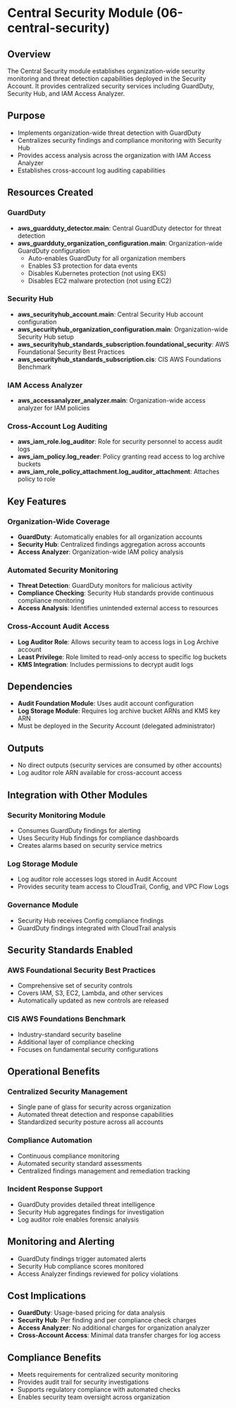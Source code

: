 # Central Security Module (06-central-security)

## Overview
The Central Security module establishes organization-wide security monitoring and threat detection capabilities deployed in the Security Account. It provides centralized security services including GuardDuty, Security Hub, and IAM Access Analyzer.

## Purpose
- Implements organization-wide threat detection with GuardDuty
- Centralizes security findings and compliance monitoring with Security Hub
- Provides access analysis across the organization with IAM Access Analyzer
- Establishes cross-account log auditing capabilities

## Resources Created

### GuardDuty
- **aws_guardduty_detector.main**: Central GuardDuty detector for threat detection
- **aws_guardduty_organization_configuration.main**: Organization-wide GuardDuty configuration
  - Auto-enables GuardDuty for all organization members
  - Enables S3 protection for data events
  - Disables Kubernetes protection (not using EKS)
  - Disables EC2 malware protection (not using EC2)

### Security Hub
- **aws_securityhub_account.main**: Central Security Hub account configuration
- **aws_securityhub_organization_configuration.main**: Organization-wide Security Hub setup
- **aws_securityhub_standards_subscription.foundational_security**: AWS Foundational Security Best Practices
- **aws_securityhub_standards_subscription.cis**: CIS AWS Foundations Benchmark

### IAM Access Analyzer
- **aws_accessanalyzer_analyzer.main**: Organization-wide access analyzer for IAM policies

### Cross-Account Log Auditing
- **aws_iam_role.log_auditor**: Role for security personnel to access audit logs
- **aws_iam_policy.log_reader**: Policy granting read access to log archive buckets
- **aws_iam_role_policy_attachment.log_auditor_attachment**: Attaches policy to role

## Key Features

### Organization-Wide Coverage
- **GuardDuty**: Automatically enables for all organization accounts
- **Security Hub**: Centralized findings aggregation across accounts
- **Access Analyzer**: Organization-wide IAM policy analysis

### Automated Security Monitoring
- **Threat Detection**: GuardDuty monitors for malicious activity
- **Compliance Checking**: Security Hub standards provide continuous compliance monitoring
- **Access Analysis**: Identifies unintended external access to resources

### Cross-Account Audit Access
- **Log Auditor Role**: Allows security team to access logs in Log Archive account
- **Least Privilege**: Role limited to read-only access to specific log buckets
- **KMS Integration**: Includes permissions to decrypt audit logs

## Dependencies
- **Audit Foundation Module**: Uses audit account configuration
- **Log Storage Module**: Requires log archive bucket ARNs and KMS key ARN
- Must be deployed in the Security Account (delegated administrator)

## Outputs
- No direct outputs (security services are consumed by other accounts)
- Log auditor role ARN available for cross-account access

## Integration with Other Modules

### Security Monitoring Module
- Consumes GuardDuty findings for alerting
- Uses Security Hub findings for compliance dashboards
- Creates alarms based on security service metrics

### Log Storage Module
- Log auditor role accesses logs stored in Audit Account
- Provides security team access to CloudTrail, Config, and VPC Flow Logs

### Governance Module
- Security Hub receives Config compliance findings
- GuardDuty findings integrated with CloudTrail analysis

## Security Standards Enabled

### AWS Foundational Security Best Practices
- Comprehensive set of security controls
- Covers IAM, S3, EC2, Lambda, and other services
- Automatically updated as new controls are released

### CIS AWS Foundations Benchmark
- Industry-standard security baseline
- Additional layer of compliance checking
- Focuses on fundamental security configurations

## Operational Benefits

### Centralized Security Management
- Single pane of glass for security across organization
- Automated threat detection and response capabilities
- Standardized security posture across all accounts

### Compliance Automation
- Continuous compliance monitoring
- Automated security standard assessments
- Centralized findings management and remediation tracking

### Incident Response Support
- GuardDuty provides detailed threat intelligence
- Security Hub aggregates findings for investigation
- Log auditor role enables forensic analysis

## Monitoring and Alerting
- GuardDuty findings trigger automated alerts
- Security Hub compliance scores monitored
- Access Analyzer findings reviewed for policy violations

## Cost Implications
- **GuardDuty**: Usage-based pricing for data analysis
- **Security Hub**: Per finding and per compliance check charges
- **Access Analyzer**: No additional charges for organization analyzer
- **Cross-Account Access**: Minimal data transfer charges for log access

## Compliance Benefits
- Meets requirements for centralized security monitoring
- Provides audit trail for security investigations
- Supports regulatory compliance with automated checks
- Enables security team oversight across organization
